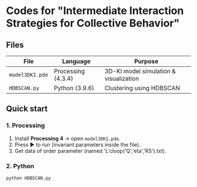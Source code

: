# Codes for "Intermediate Interaction Strategies for Collective Behavior"

## Files
| File | Language | Purpose |
|------|----------|---------|
| `model3DKI.pde` | Processing (4.3.4) | 3D-KI model simulation & visualization |
| `HDBSCAN.py`  | Python (3.9.6)    | Clustering using HDBSCAN |

## Quick start
### 1. Processing
1. Install **Processing 4** → open `model3DKI.pde`.
2. Press ▶ to run (invariant parameters inside the file).
3. Get data of order parameter (named 'L'cloop('Q','eta','RS').txt).

### 2. Python
```bash
python HDBSCAN.py
